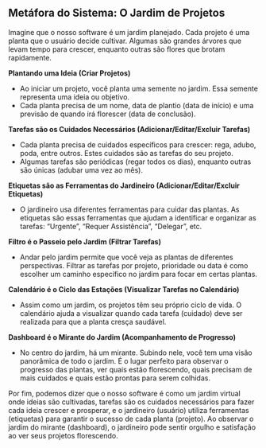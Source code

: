 ## **Metáfora do Sistema: O Jardim de Projetos**

Imagine que o nosso software é um jardim planejado. Cada projeto é uma planta que o usuário decide cultivar. Algumas são grandes árvores que levam tempo para crescer, enquanto outras são flores que brotam rapidamente.

**Plantando uma Ideia (Criar Projetos)**
- Ao iniciar um projeto, você planta uma semente no jardim. Essa semente representa uma ideia ou objetivo.
- Cada planta precisa de um nome, data de plantio (data de início) e uma previsão de quando irá florescer (data de conclusão).

**Tarefas são os Cuidados Necessários (Adicionar/Editar/Excluir Tarefas)**
- Cada planta precisa de cuidados específicos para crescer: rega, adubo, poda, entre outros. Estes cuidados são as tarefas do seu projeto.
- Algumas tarefas são periódicas (regar todos os dias), enquanto outras são únicas (adubar uma vez ao mês).

**Etiquetas são as Ferramentas do Jardineiro (Adicionar/Editar/Excluir Etiquetas)**
- O jardineiro usa diferentes ferramentas para cuidar das plantas. As etiquetas são essas ferramentas que ajudam a identificar e organizar as tarefas: “Urgente”, “Requer Assistência”, “Delegar”, etc.

**Filtro é o Passeio pelo Jardim (Filtrar Tarefas)**
- Andar pelo jardim permite que você veja as plantas de diferentes perspectivas. Filtrar as tarefas por projeto, prioridade ou data é como escolher um caminho específico no jardim para focar em certas plantas.

**Calendário é o Ciclo das Estações (Visualizar Tarefas no Calendário)**
- Assim como um jardim, os projetos têm seu próprio ciclo de vida. O calendário ajuda a visualizar quando cada tarefa (cuidado) deve ser realizada para que a planta cresça saudável.

**Dashboard é o Mirante do Jardim (Acompanhamento de Progresso)**
- No centro do jardim, há um mirante. Subindo nele, você tem uma visão panorâmica de todo o jardim. É o lugar perfeito para observar o progresso das plantas, ver quais estão florescendo, quais precisam de mais cuidados e quais estão prontas para serem colhidas.


Por fim, podemos dizer que o nosso software é como um jardim virtual onde ideias são cultivadas, tarefas são os cuidados necessários para fazer cada ideia crescer e prosperar, e o jardineiro (usuário) utiliza ferramentas (etiquetas) para garantir o sucesso de cada planta (projeto). Ao observar o jardim do mirante (dashboard), o jardineiro pode sentir orgulho e satisfação ao ver seus projetos florescendo.
